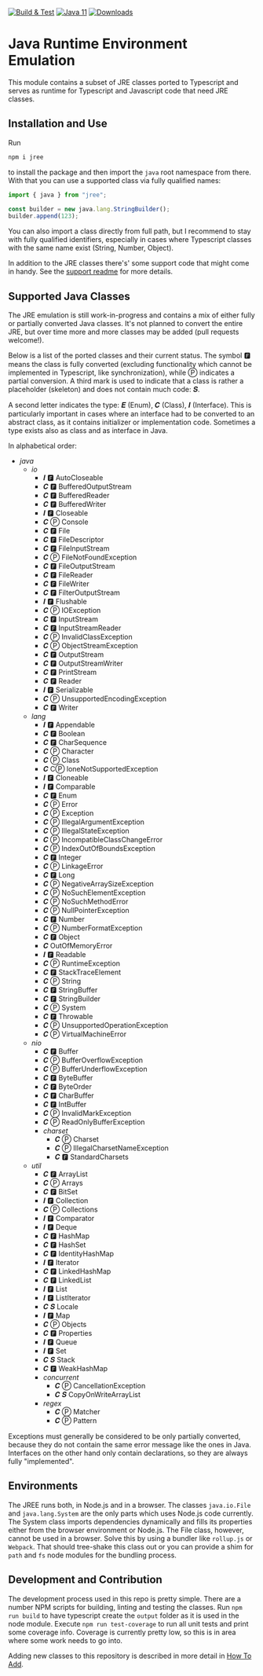 [![Build & Test](https://github.com/mike-lischke/jree/actions/workflows/nodejs.yml/badge.svg?branch=master)](https://github.com/mike-lischke/jree/actions/workflows/nodejs.yml) [![Java 11](https://img.shields.io/badge/java-11-4c7e9f.svg)](http://java.oracle.com) [![Downloads](https://img.shields.io/npm/dw/jree?color=blue&logo=npm&style=for-the-badge)](https://www.npmjs.com/package/jree)

# Java Runtime Environment Emulation

This module contains a subset of JRE classes ported to Typescript and serves as runtime for Typescript and Javascript code that need JRE classes.

## Installation and Use

Run

```bash
npm i jree
```

to install the package and then import the `java` root namespace from there. With that you can use a supported class via fully qualified names:

```typescript
import { java } from "jree";

const builder = new java.lang.StringBuilder();
builder.append(123);
```

You can also import a class directly from full path, but I recommend to stay with fully qualified identifiers, especially in cases where Typescript classes with the same name exist (String, Number, Object).

In addition to the JRE classes there's' some support code that might come in handy. See the [support readme](doc/support.md) for more details.

## Supported Java Classes

The JRE emulation is still work-in-progress and contains a mix of either fully or partially converted Java classes. It's not planned to convert the entire JRE, but over time more and more classes may be added (pull requests welcome!).

Below is a list of the ported classes and their current status. The symbol 🅵 means the class is fully converted (excluding functionality which cannot be implemented in Typescript, like synchronization), while Ⓟ indicates a partial conversion. A third mark is used to indicate that a class is rather a placeholder (skeleton) and does not contain much code: 𝑺.

A second letter indicates the type: 𝑬 (Enum), 𝑪 (Class), 𝑰 (Interface). This is particularly important in cases where an interface had to be converted to an abstract class, as it contains initializer or implementation code. Sometimes a type exists also as class and as interface in Java.

In alphabetical order:

- *java*
  - *io*
    - 𝑰 🅵 AutoCloseable
    - 𝑪 🅵 BufferedOutputStream
    - 𝑪 🅵 BufferedReader
    - 𝑪 🅵 BufferedWriter
    - 𝑰 🅵 Closeable
    - 𝑪 Ⓟ Console
    - 𝑪 🅵 File
    - 𝑪 🅵 FileDescriptor
    - 𝑪 🅵 FileInputStream
    - 𝑪 Ⓟ FileNotFoundException
    - 𝑪 🅵 FileOutputStream
    - 𝑪 🅵 FileReader
    - 𝑪 🅵 FileWriter
    - 𝑪 🅵 FilterOutputStream
    - 𝑰 🅵 Flushable
    - 𝑪 Ⓟ IOException
    - 𝑪 🅵 InputStream
    - 𝑪 🅵 InputStreamReader
    - 𝑪 Ⓟ InvalidClassException
    - 𝑪 Ⓟ ObjectStreamException
    - 𝑪 🅵 OutputStream
    - 𝑪 🅵 OutputStreamWriter
    - 𝑪 🅵 PrintStream
    - 𝑪 🅵 Reader
    - 𝑰 🅵 Serializable
    - 𝑪 Ⓟ UnsupportedEncodingException
    - 𝑪 🅵 Writer
  - *lang*
    - 𝑰 🅵 Appendable
    - 𝑪 🅵 Boolean
    - 𝑪 🅵 CharSequence
    - 𝑪 Ⓟ Character
    - 𝑪 Ⓟ Class
    - 𝑪 CⓅ loneNotSupportedException
    - 𝑰 🅵 Cloneable
    - 𝑰 🅵 Comparable
    - 𝑪 🅵 Enum
    - 𝑪 Ⓟ Error
    - 𝑪 Ⓟ Exception
    - 𝑪 Ⓟ IllegalArgumentException
    - 𝑪 Ⓟ IllegalStateException
    - 𝑪 Ⓟ IncompatibleClassChangeError
    - 𝑪 Ⓟ IndexOutOfBoundsException
    - 𝑪 🅵 Integer
    - 𝑪 Ⓟ LinkageError
    - 𝑪 🅵 Long
    - 𝑪 Ⓟ NegativeArraySizeException
    - 𝑪 Ⓟ NoSuchElementException
    - 𝑪 Ⓟ NoSuchMethodError
    - 𝑪 Ⓟ NullPointerException
    - 𝑪 🅵 Number
    - 𝑪 Ⓟ NumberFormatException
    - 𝑪 🅵 Object
    - 𝑪 OutOfMemoryError
    - 𝑰 🅵 Readable
    - 𝑪 Ⓟ RuntimeException
    - 𝑪 🅵 StackTraceElement
    - 𝑪 Ⓟ String
    - 𝑪 🅵 StringBuffer
    - 𝑪 🅵 StringBuilder
    - 𝑪 Ⓟ System
    - 𝑪 🅵 Throwable
    - 𝑪 Ⓟ UnsupportedOperationException
    - 𝑪 Ⓟ VirtualMachineError
  - *nio*
    - 𝑪 🅵 Buffer
    - 𝑪 Ⓟ BufferOverflowException
    - 𝑪 Ⓟ BufferUnderflowException
    - 𝑪 🅵 ByteBuffer
    - 𝑪 🅵 ByteOrder
    - 𝑪 🅵 CharBuffer
    - 𝑪 🅵 IntBuffer
    - 𝑪 Ⓟ InvalidMarkException
    - 𝑪 Ⓟ ReadOnlyBufferException
    - *charset*
      - 𝑪 Ⓟ Charset
      - 𝑪 Ⓟ IllegalCharsetNameException
      - 𝑪 🅵 StandardCharsets
  - *util*
    - 𝑪 🅵 ArrayList
    - 𝑪 Ⓟ Arrays
    - 𝑪 🅵 BitSet
    - 𝑰 🅵 Collection
    - 𝑪 Ⓟ Collections
    - 𝑰 🅵 Comparator
    - 𝑰 🅵 Deque
    - 𝑪 🅵 HashMap
    - 𝑪 🅵 HashSet
    - 𝑪 🅵 IdentityHashMap
    - 𝑰 🅵 Iterator
    - 𝑪 🅵 LinkedHashMap
    - 𝑪 🅵 LinkedList
    - 𝑰 🅵 List
    - 𝑰 🅵 ListIterator
    - 𝑪 𝑺 Locale
    - 𝑰 🅵 Map
    - 𝑪 Ⓟ Objects
    - 𝑪 🅵 Properties
    - 𝑰 🅵 Queue
    - 𝑰 🅵 Set
    - 𝑪 𝑺 Stack
    - 𝑪 🅵 WeakHashMap
    - *concurrent*
      - 𝑪 Ⓟ CancellationException
      - 𝑪 𝑺 CopyOnWriteArrayList
    - *regex*
      - 𝑪 Ⓟ Matcher
      - 𝑪 Ⓟ Pattern

Exceptions must generally be considered to be only partially converted, because they do not contain the same error message like the ones in Java. Interfaces on the other hand only contain declarations, so they are always fully "implemented".

## Environments

The JREE runs both, in Node.js and in a browser. The classes `java.io.File` and `java.lang.System` are the only parts which uses Node.js code currently. The System class imports dependencies dynamically and fills its properties either from the browser environment or Node.js. The File class, however, cannot be used in a browser. Solve this by using a bundler like `rollup.js` or `Webpack`. That should tree-shake this class out or you can provide a shim for `path` and `fs` node modules for the bundling process.

## Development and Contribution

The development process used in this repo is pretty simple. There are a number NPM scripts for building, linting and testing the classes. Run `npm run build` to have typescript create the `output` folder as it is used in the node module. Execute `npm run test-coverage` to run all unit tests and print some coverage info. Coverage is currently pretty low, so this is in area where some work needs to go into.

Adding new classes to this repository is described in more detail in [How To Add](doc/how-to-add.md).
